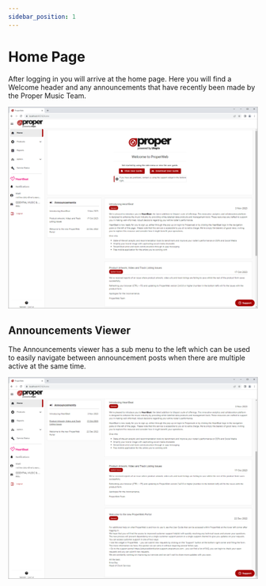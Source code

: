```yaml
---
sidebar_position: 1
---
```


# Home Page

After logging in you will arrive at the home page. Here you will find a Welcome header and any announcements that have recently been made by the Proper Music Team.

![Home Page](../../static/img/pages/home/pw_home_page.png)

## Announcements Viewer

The Announcements viewer has a sub menu to the left which can be used to easily navigate between announcement posts when there are multiple active at the same time.

![Announcements Viewer](../../static/img/pages/home/pw_home_page_announcements.png)
